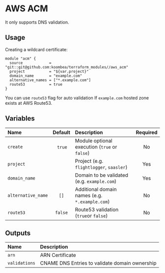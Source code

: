 # AWS ACM

It only supports DNS validation.

## Usage

Creating a wildcard certificate:

```hcl
module "acm" {
  source            = "git::git@github.com:koombea/terraform_modules//aws_acm"
  project           = "${var.project}"
  domain_name       = "example.com"
  alternative_names = ["*.example.com"]
  route53           = true
}
```

You can use `route53` flag for auto validation If `example.com` hosted zone exists at AWS Route53.

## Variables

| Name               | Default | Description                                    | Required |
| :----------------- | :-----: | :--------------------------------------------- | :------: |
| `create`           |  `true` | Module optional execution (`true` or `false`)  |    No    |
| `project`          |         | Project (e.g. `flightlogger`, `saasler`)       |   Yes    |
| `domain_name`      |         | Domain to be validated (e.g. `example.com`)    |   Yes    |
| `alternative_name` |  `[]`   | Additional domain names (e.g. `*.example.com`) |    No    |
| `route53`          | `false` | Route53 validation (`true`or `false`)          |    No    |

## Outputs

| Name          | Description                                    |
| :------------ | :--------------------------------------------- |
| `arn`         | ARN Certificate                                |
| `validations` | CNAME DNS Entries to validate domain ownership |
